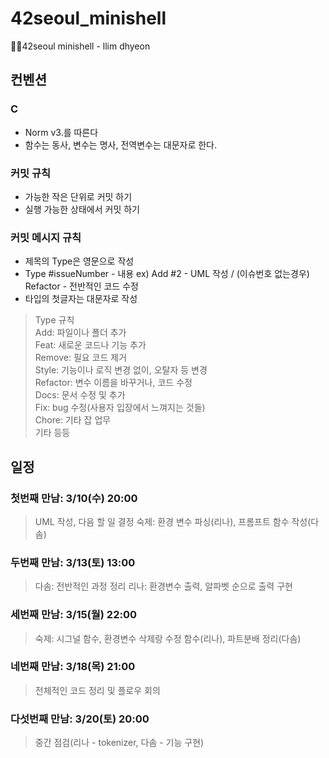 # 42seoul_minishell
👯‍♀️42seoul minishell - llim  dhyeon

## 컨벤션
### C
 - Norm v3.를 따른다
 - 함수는 동사, 변수는 명사, 전역변수는 대문자로 한다.

### 커밋 규칙
 - 가능한 작은 단위로 커밋 하기
 - 실행 가능한 상태에서 커밋 하기

### 커밋 메시지 규칙
 - 제목의 Type은 영문으로 작성
 - Type #issueNumber - 내용 ex) Add #2 - UML 작성 / (이슈번호 없는경우) Refactor - 전반적인 코드 수정
 - 타입의 첫글자는 대문자로 작성
> Type 규칙  
Add: 파일이나 폴더 추가  
Feat: 새로운 코드나 기능 추가  
Remove: 필요 코드 제거  
Style: 기능이나 로직 변경 없이, 오탈자 등 변경  
Refactor: 변수 이름을 바꾸거나, 코드 수정  
Docs: 문서 수정 및 추가  
Fix: bug 수정(사용자 입장에서 느껴지는 것들)  
Chore: 기타 잡 업무  
기타 등등  


## 일정
### 첫번째 만남: 3/10(수) 20:00
> UML 작성, 다음 할 일 결정
> 숙제: 환경 변수 파싱(리나), 프롬프트 함수 작성(다솜)


### 두번째 만남: 3/13(토) 13:00
> 다솜: 전반적인 과정 정리
> 리나: 환경변수 출력, 알파벳 순으로 출력 구현


### 세번째 만남: 3/15(월) 22:00
> 숙제: 시그널 함수, 환경변수 삭제랑 수정 함수(리나), 파트분배 정리(다솜)


### 네번째 만남: 3/18(목) 21:00
> 전체적인 코드 정리 및 플로우 회의


### 다섯번째 만남: 3/20(토) 20:00
> 중간 점검(리나 - tokenizer, 다솜 - 기능 구현)

